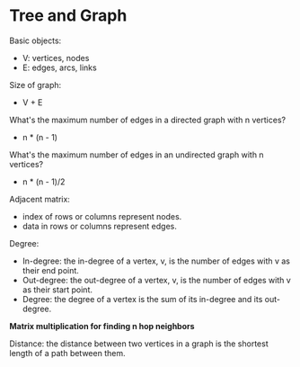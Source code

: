 # Tree and Graph

Basic objects: 

- V: vertices, nodes
- E: edges, arcs, links

Size of graph: 

- V + E

What's the maximum number of edges in a directed graph with n vertices?

- n * (n - 1)

What's the maximum number of edges in an undirected graph with n vertices?

- n * (n - 1)/2

Adjacent matrix:

- index of rows or columns represent nodes.
- data in rows or columns represent edges.

Degree:

- In-degree: the in-degree of a vertex, v, is the number of edges with v as their end point.
- Out-degree: the out-degree of a vertex, v, is the number of edges with v as their start point.
- Degree: the degree of a vertex is the sum of its in-degree and its out-degree.

**Matrix multiplication for finding n hop neighbors**

Distance: the distance between two vertices in a graph is the shortest length of a path between them.

